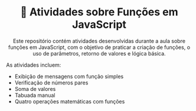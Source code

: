 
  <h1 align="center">🧠 Atividades sobre Funções em JavaScript</h1>

<p align="center">
Este repositório contém atividades desenvolvidas durante a aula sobre funções em JavaScript, com o objetivo de praticar a criação de funções, o uso de parâmetros, retorno de valores e lógica básica.
</p>


As atividades incluem:
- Exibição de mensagens com função simples
- Verificação de números pares
- Soma de valores
- Tabuada manual
- Quatro operações matemáticas com funções

